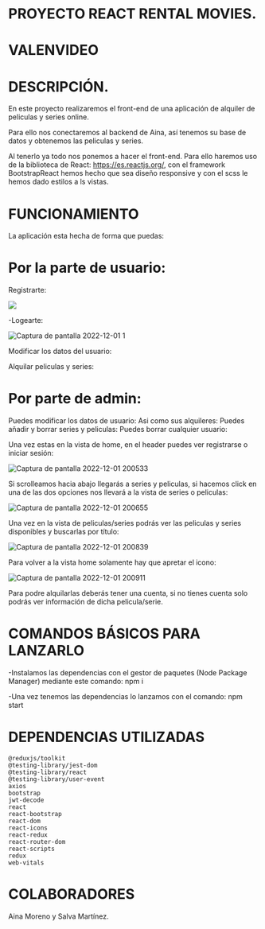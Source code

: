 # PROYECTO REACT RENTAL MOVIES.

# VALENVIDEO 

# DESCRIPCIÓN.

En este proyecto realizaremos el front-end de una aplicación de alquiler de peliculas y series online.

Para ello nos conectaremos al backend de Aina, así tenemos su base de datos y obtenemos las peliculas y series.

Al tenerlo ya todo nos ponemos a hacer el front-end. Para ello haremos uso de la biblioteca de React: https://es.reactjs.org/, 
con el framework BootstrapReact hemos hecho que sea diseño responsive y con el scss le hemos dado estilos a ls vistas.

# FUNCIONAMIENTO
La aplicación esta hecha de forma que puedas:

# Por la parte de usuario:
 
Registrarte:

![](../nuevas%20img/205137518-5192b238-c19e-4819-b628-3716bc7c31f5.png)

-Logearte: 

![Captura de pantalla 2022-12-01 1](https://user-images.githubusercontent.com/114058655/205342305-39a62bc9-7550-4eaf-9776-2d78ea440ff4.png)


 Modificar los datos del usuario:
 
 Alquilar peliculas y series:

# Por parte de admin: 
 Puedes modificar los datos de usuario:
 Asi como sus alquileres: 
 Puedes añadir y borrar series y peliculas: 
 Puedes borrar cualquier usuario:

Una vez estas en la vista de home, en el header puedes ver registrarse o iniciar sesión: 

![Captura de pantalla 2022-12-01 200533](https://user-images.githubusercontent.com/114058655/205138375-c9585fe3-b9a2-41ea-b076-f844d999bd36.png)

Si scrolleamos hacia abajo llegarás a series y peliculas, si hacemos click en una de las dos opciones nos llevará a la vista de series o peliculas: 

![Captura de pantalla 2022-12-01 200655](https://user-images.githubusercontent.com/114058655/205138619-29276950-309f-480b-b443-4ef5723074fa.png)

Una vez en la vista de peliculas/series podrás ver las peliculas y series disponibles y buscarlas por título: 

![Captura de pantalla 2022-12-01 200839](https://user-images.githubusercontent.com/114058655/205138878-d1b1265b-721d-41be-ba7d-88af42cc57eb.png)

Para volver a la vista home solamente hay que apretar el icono:

![Captura de pantalla 2022-12-01 200911](https://user-images.githubusercontent.com/114058655/205138960-b953a4a1-f12a-4d21-9dba-79e6fb80b6c5.png)

Para podre alquilarlas deberás tener una cuenta, si no tienes cuenta solo podrás ver información de dicha pelicula/serie.



# COMANDOS BÁSICOS PARA LANZARLO

-Instalamos las dependencias con el gestor de paquetes (Node Package Manager) mediante este comando: npm i

-Una vez tenemos las dependencias lo lanzamos con el comando: npm start

# DEPENDENCIAS UTILIZADAS

    @reduxjs/toolkit
    @testing-library/jest-dom
    @testing-library/react
    @testing-library/user-event
    axios
    bootstrap
    jwt-decode
    react
    react-bootstrap
    react-dom
    react-icons
    react-redux
    react-router-dom
    react-scripts
    redux
    web-vitals
    
# COLABORADORES

Aina Moreno y Salva Martínez.
